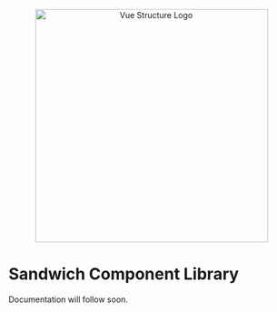 <p align=center><img width="410" src="http://pixeldenker.nl/static/images/logo-sandwich%404x.png" alt="Vue Structure Logo"></p>


# Sandwich Component Library
Documentation will follow soon.
